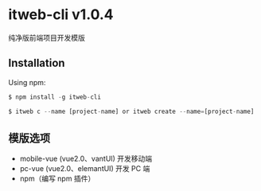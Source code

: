 # itweb-cli v1.0.4

纯净版前端项目开发模版

## Installation

Using npm:

```javascript
$ npm install -g itweb-cli

$ itweb c --name [project-name] or itweb create --name=[project-name]
```

## 模版选项

- mobile-vue (vue2.0、vantUI) 开发移动端
- pc-vue (vue2.0、elemantUI) 开发 PC 端
- npm（编写 npm 插件）
